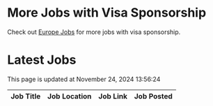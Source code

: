 # More Jobs with Visa Sponsorship

Check out [Europe Jobs](https://github.com/sureshparimi/europejobs#latest-jobs) for more jobs with visa sponsorship.

# Latest Jobs

This page is updated at November 24, 2024 13:56:24

| Job Title | Job Location | Job Link | Job Posted |
| --- | --- | --- | --- |
